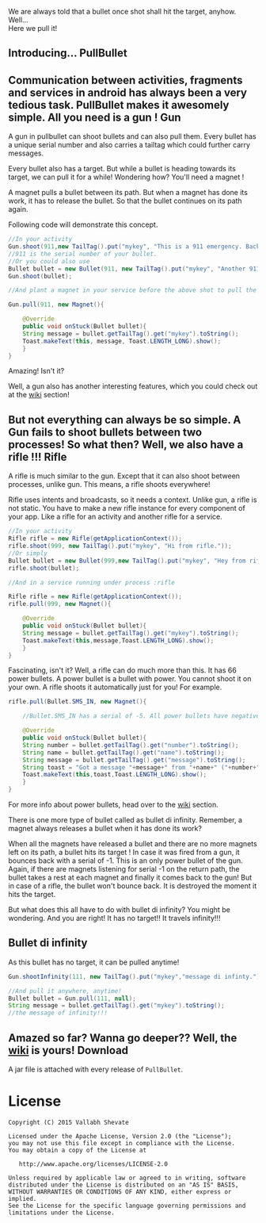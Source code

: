 We are always told that a bullet once shot shall hit the target, anyhow.
Well...<br/>
Here we pull it!

Introducing...
PullBullet
----------

Communication between activities, fragments and services in android has always been a very tedious task. PullBullet makes it awesomely simple. All you need is a gun !
Gun
---

A gun in pullbullet can shoot bullets and can also pull them. Every bullet has a unique serial number and also carries a tailtag which could further carry messages.

Every bullet also has a target. But while a bullet is heading towards its target, we can pull it for a while! Wondering how? You'll need a magnet !

A magnet pulls a bullet between its path. But when a magnet has done its work, it has to release the bullet. So that the bullet continues on its path again.

Following code will demonstrate this concept.    

```java
//In your activity
Gun.shoot(911,new TailTag().put("mykey", "This is a 911 emergency. Back off, right now."));
//911 is the serial number of your bullet.
//Or you could also use
Bullet bullet = new Bullet(911, new TailTag().put("mykey", "Another 911 emergency."));
Gun.shoot(bullet);

//And plant a magnet in your service before the above shot to pull the bullet.

Gun.pull(911, new Magnet(){

    @Override
	public void onStuck(Bullet bullet){
	String message = bullet.getTailTag().get("mykey").toString();
	Toast.makeText(this, message, Toast.LENGTH_LONG).show();
    }
}
```
Amazing! Isn't it?

Well, a gun also has another interesting features, which you could check out at the [wiki][1] section! 

But not everything can always be so simple.
A Gun fails to shoot bullets between two processes!
So what then? Well, we also have a rifle !!!
Rifle
-----
A rifle is much similar to the gun. Except that it can also shoot between processes, unlike gun. This means, a rifle shoots everywhere!

Rifle uses intents and broadcasts, so it needs a context.
Unlike gun, a rifle is not static. You have to make a new rifle instance for every component of your app. Like a rifle for an activity and another rifle for a service.

```java
//In your activity
Rifle rifle = new Rifle(getApplicationContext());
rifle.shoot(999, new TailTag().put("mykey", "Hi from rifle."));
//Or simply
Bullet bullet = new Bullet(999,new TailTag().put("mykey", "Hey from rifle!"));
rifle.shoot(bullet);

//And in a service running under process :rifle

Rifle rifle = new Rifle(getApplicationContext());
rifle.pull(999, new Magnet(){

    @Override
	public void onStuck(Bullet bullet){
	String message = bullet.getTailTag().get("mykey").toString();
	Toast.makeText(this,message,Toast.LENGTH_LONG).show();
    }
}
```
Fascinating, isn't it?
Well, a rifle can do much more than this.
It has 66 power bullets. A power bullet is a bullet with power. You cannot shoot it on your own. A rifle shoots it automatically just for you! For example.

```java
rifle.pull(Bullet.SMS_IN, new Magnet(){

	//Bullet.SMS_IN has a serial of -5. All power bullets have negative serials.

    @Override
	public void onStuck(Bullet bullet){
	String number = bullet.getTailTag().get("number").toString();
	String name = bullet.getTailTag().get("name").toString();
	String message = bullet.getTailTag().get("message").toString();
	String toast = "Got a message "+message+" from "+name+" ("+number+")";
	Toast.makeText(this,toast,Toast.LENGTH_LONG).show();
    }
}
```
For more info about power bullets, head over to the [wiki][1] section.

There is one more type of bullet called as bullet di infinity. Remember, a magnet always releases a bullet when it has done its work? 

When all the magnets have released a bullet and there are no more magnets left on its path, a bullet hits its target ! In case it was fired from a gun, it bounces back with a serial of -1. This is an only power bullet of the gun. Again, if there are magnets listening for serial -1 on the return path, the bullet takes a rest at each magnet and finally it comes back to the gun! But in case of a rifle, the bullet won't bounce back. It is destroyed the moment it hits the target. 

But what does this all have to do with bullet di infinity? You might be wondering. And you are right! It has no target!! It travels infinity!!!

Bullet di infinity
-----------------    
As this bullet has no target, it can be pulled anytime!

```java
Gun.shootInfinity(111, new TailTag().put("mykey","message di infinty."));

//And pull it anywhere, anytime!
Bullet bullet = Gun.pull(111, null);
String message = bullet.getTailTag().get("mykey").toString();
//the message of infinity!!!
```
Amazed so far? Wanna go deeper?? Well, the [wiki][1] is yours!
Download
---
A jar file is attached with every release of `PullBullet`.

License
=======

	Copyright (C) 2015 Vallabh Shevate

    Licensed under the Apache License, Version 2.0 (the "License");
    you may not use this file except in compliance with the License.
    You may obtain a copy of the License at

       http://www.apache.org/licenses/LICENSE-2.0

    Unless required by applicable law or agreed to in writing, software
    distributed under the License is distributed on an "AS IS" BASIS,
    WITHOUT WARRANTIES OR CONDITIONS OF ANY KIND, either express or implied.
    See the License for the specific language governing permissions and
    limitations under the License.
[1]: https://github.com/micronic/pullbullet/wiki